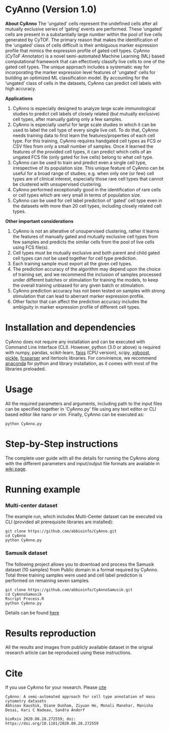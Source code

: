 # CyAnno (Version 1.0)

**About CyAnno**
The 'ungated' cells represent the undefined cells after all mutually exclusive series of ‘gating’ events are performed. These ‘ungated’ cells are present in a substantially large number within the pool of live cells generated by CyTOF. The primary reason that makes the identification of the ‘ungated’ class of cells difficult is their ambiguous marker expression profile that mimics the expression profile of gated cell types.
CyAnno (*Cy*ToF *Anno*tator) is a novel semi-automated Machine Learning (ML) based computational framework that can effectively classify live cells to one of the gated cell types. The unique approach includes a systematic way for incorporating the marker expression level features of 'ungated' cells for building an optimized ML classification model. By accounting for the ‘ungated’ class of cells in the datasets, CyAnno can predict cell labels with high accuracy.

**Applications**
1. CyAnno is especially designed to analyze large scale immunological studies to predict cell labels of closely related (but mutually exclusive) cell types, after manually gating only a few samples.
2. CyAnno is especially useful for large scale studies in which it can be used to label the cell type of every single live cell. To do that, CyAnno needs training data to first learn the features/properties of each cell type. For this training, CyAnno requires handgated cell types as FCS or CSV files from only a small number of samples. Once it learned the features of the provided cell types, it can predict which cells of an ungated FCS file (only gated for live cells) belong to what cell type.
3. CyAnno can be used to train and predict even a single cell type, irrespective of its population size. This unique feature of CyAnno can be useful for a broad range of studies; e.g. when only one (or few) cell types are of clinical interest, especially those rare cell types that cannot be clustered with unsupervised clustering.
4. CyAnno performed exceptionally good in the identification of rare cells or cell types which are very small in terms of population size.
5. CyAnno can be used for cell label prediction of 'gated' cell type even in the datasets with more than 20 cell types, including closely related cell types. 

**Other important considerations**
1. CyAnno is _not_ an alterative of unsupervised clustering, rather it learns the features of manually gated and mutually exclusive cell types from few samples and predicts the similar cells from the pool of live cells using FCS file(s).
2. Cell types must be mutually exclusive and both parent and child gated cell types can _not_ be used together for cell type prediction.
3. Each training sample must export all the given cell types. 
4. The prediction accuracy of the algorithm may depend upon the choice of training set, and we recommend the inclusion of samples processed under different batches or stimulation for training the models, to keep the overall training unbiased for any given batch or stimulation. 
5. CyAnno prediction accuracy has not been tested on samples with strong stimulation that can lead to aberrant marker expression profile.
6. Other factor that can affect the prediction accuracy includes the ambiguity in marker expression profile of different cell types.

# Installation and dependencies
CyAnno does not require any installation and can be executed with Command Line Interface (CLI). However, python (3.0 or above) is required with numpy, pandas, scikit-learn, [faiss](https://github.com/facebookresearch/faiss/blob/master/INSTALL.md "CPU version") (CPU version), scipy, [xgboost](https://anaconda.org/conda-forge/xgboost), [pickle](https://docs.python.org/3/library/pickle.html), [fcsparser](https://github.com/eyurtsev/fcsparser) and itertools libraries. For convinience, we recommend [anaconda](https://anaconda.org/anaconda/python) for python and library installation, as it comes with most of the libraries preloaded. 

# Usage 

All the required parameters and arguments, including path to the input files can be specified together in 'CyAnno.py' file using any text editor or CLI based editor like nano or vim. Finally, CyAnno can be executed as:

```
python CyAnno.py
```

# Step-by-Step instructions
The complete user guide with all the details for running the CyAnno along with the different parameters and input/output file formats are available in [wiki page](https://github.com/abbioinfo/CyAnno/wiki/CyAnno).


# Running example
### Multi-center dataset
The example run, which includes Multi-Center dataset can be executed via CLI (provided all prerequisite libraries are installed):
```
git clone https://github.com/abbioinfo/CyAnno.git
cd CyAnno
python CyAnno.py
```

### Samusik dataset
The following project allows you to download and process the Samusik dataset (10 samples) from Public domain in a format required by CyAnno. Total three training samples were used and cell label prediction is performed on remaining seven samples.

```
git clone https://github.com/abbioinfo/CyAnnoSamusik.git
cd CyAnnoSamusik
Rscript Process.R
python CyAnno.py
```
Details can be found [here](https://github.com/abbioinfo/CyAnnoSamusik)

# Results reproduction
All the results and images from publicly available dataset in the orignal research article can be reproduced using these instructions.

# Cite
If you use CyAnno for your research. Please [cite](https://www.biorxiv.org/content/10.1101/2020.08.28.272559v1)

```
CyAnno: A semi-automated approach for cell type annotation of mass cytometry datasets
Abhinav Kaushik, Diane Dunham, Ziyuan He, Monali Manohar, Manisha Desai, Kari C Nadeau, Sandra Andorf

bioRxiv 2020.08.28.272559; doi: https://doi.org/10.1101/2020.08.28.272559 
```
